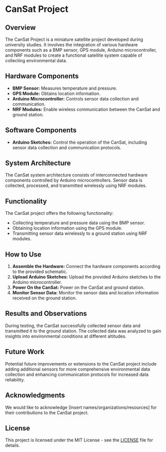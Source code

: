 # CanSat Project


## Overview

The CanSat Project is a miniature satellite project developed during university studies. It involves the integration of various hardware components such as a BMP sensor, GPS module, Arduino microcontroller, and NRF modules to create a functional satellite system capable of collecting environmental data.

## Hardware Components

- **BMP Sensor:** Measures temperature and pressure.
- **GPS Module:** Obtains location information.
- **Arduino Microcontroller:** Controls sensor data collection and communication.
- **NRF Modules:** Enable wireless communication between the CanSat and ground station.

## Software Components

- **Arduino Sketches:** Control the operation of the CanSat, including sensor data collection and communication protocols.

## System Architecture

The CanSat system architecture consists of interconnected hardware components controlled by Arduino microcontrollers. Sensor data is collected, processed, and transmitted wirelessly using NRF modules.

## Functionality

The CanSat project offers the following functionality:

- Collecting temperature and pressure data using the BMP sensor.
- Obtaining location information using the GPS module.
- Transmitting sensor data wirelessly to a ground station using NRF modules.

## How to Use

1. **Assemble the Hardware:** Connect the hardware components according to the provided schematic.
2. **Upload Arduino Sketches:** Upload the provided Arduino sketches to the Arduino microcontroller.
3. **Power On the CanSat:** Power on the CanSat and ground station.
4. **Monitor Sensor Data:** Monitor the sensor data and location information received on the ground station.

## Results and Observations

During testing, the CanSat successfully collected sensor data and transmitted it to the ground station. The collected data was analyzed to gain insights into environmental conditions at different altitudes.

## Future Work

Potential future improvements or extensions to the CanSat project include adding additional sensors for more comprehensive environmental data collection and enhancing communication protocols for increased data reliability.

## Acknowledgments

We would like to acknowledge [Insert names/organizations/resources] for their contributions to the CanSat project.

## License

This project is licensed under the MIT License - see the [LICENSE](LICENSE) file for details.
